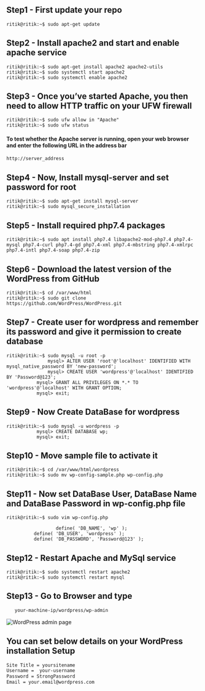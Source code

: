 ## Step1 - First update your repo

```console
ritik@ritik:~$ sudo apt-get update
```

## Step2 - Install apache2 and start and enable apache service

```console
ritik@ritik:~$ sudo apt-get install apache2 apache2-utils
ritik@ritik:~$ sudo systemctl start apache2
ritik@ritik:~$ sudo systemctl enable apache2
```

## Step3 - Once you’ve started Apache, you then need to allow HTTP traffic on your UFW firewall

```console
ritik@ritik:~$ sudo ufw allow in "Apache"
ritik@ritik:~$ sudo ufw status
```

#### To test whether the Apache server is running, open your web browser and enter the following URL in the address bar
```bash
http://server_address
```

## Step4 - Now, Install mysql-server and set password for root

```console
ritik@ritik:~$ sudo apt-get install mysql-server
ritik@ritik:~$ sudo mysql_secure_installation
```

## Step5 -  Install required php7.4 packages 

```console 
ritik@ritik:~$ sudo apt install php7.4 libapache2-mod-php7.4 php7.4-mysql php7.4-curl php7.4-gd php7.4-xml php7.4-mbstring php7.4-xmlrpc php7.4-intl php7.4-soap php7.4-zip
```

## Step6 - Download the latest version of the WordPress from GitHub

```console
ritik@ritik:~$ cd /var/www/html
ritik@ritik:~$ sudo git clone https://github.com/WordPress/WordPress.git
```

## Step7 - Create user for wordpress and remember its password and give it permission to create database

```console
ritik@ritik:~$ sudo mysql -u root -p
               mysql> ALTER USER 'root'@'localhost' IDENTIFIED WITH mysql_native_password BY 'new-password';
               mysql> CREATE USER 'wordpress'@'localhost' IDENTIFIED BY 'Password@123';
	       mysql> GRANT ALL PRIVILEGES ON *.* TO 'wordpress'@'localhost' WITH GRANT OPTION;
	       mysql> exit;
```

## Step9 - Now Create DataBase for wordpress

```console
ritik@ritik:~$ sudo mysql -u wordpress -p
	       mysql> CREATE DATABASE wp;
	       mysql> exit;
```

## Step10 - Move sample file to activate it

```console
ritik@ritik:~$ cd /var/www/html/wordpress
ritik@ritik:~$ sudo mv wp-config-sample.php wp-config.php
```

## Step11 - Now set DataBase User, DataBase Name and DataBase Password in wp-config.php file 

```console
ritik@ritik:~$ sudo vim wp-config.php
                
                  define( 'DB_NAME', 'wp' );
		  define( 'DB_USER', 'wordpress' );
		  define( 'DB_PASSWORD', 'Password@123' );
```

## Step12 - Restart Apache and MySql service

```console
ritik@ritik:~$ sudo systemctl restart apache2
ritik@ritik:~$ sudo systemctl restart mysql
```

## Step13 - Go to Browser and type

```bash
   your-machine-ip/wordpress/wp-admin
```
![WordPress admin page](https://i2.wp.com/wordpress.org/support/files/2018/10/install-step5_v47.png?ssl=1)

## You can set below details on your WordPress installation Setup

```bash
Site Title = yoursitename
Username =  your-username
Password = StrongPassword
Email = your.email@wordpress.com
```




